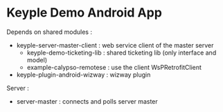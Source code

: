 # Keyple Demo Android App

Depends on shared modules :
- keyple-server-master-client : web service client of the master server
  - keyple-demo-ticketing-lib : shared ticketing lib (only interface and model)
  - example-calypso-remotese : use the client WsPRetrofitClient
- keyple-plugin-android-wizway : wizway plugin

Server :  
- server-master : connects and polls server master 